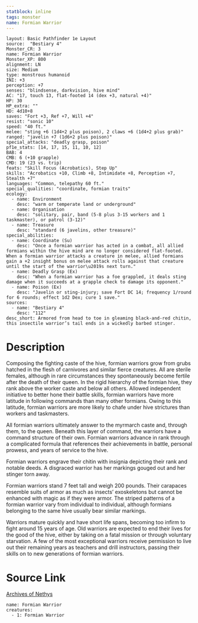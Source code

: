 ```yaml
---
statblock: inline
tags: monster
name: Formian Warrior
---
```

```statblock
layout: Basic Pathfinder 1e Layout
source:  "Bestiary 4"
Monster_CR: 3
name: Formian Warrior
Monster_XP: 800
alignment: LN
size: Medium
type: monstrous humanoid
INI: +3
perception: +7
senses: "blindsense, darkvision, hive mind"
AC: "17, touch 13, flat-footed 14 (dex +3, natural +4)"
HP: 30
HP_extra: ""
HD: 4d10+8
saves: "Fort +3, Ref +7, Will +4"
resist: "sonic 10"
speed: "40 ft."
melee: "sting +6 (1d4+2 plus poison), 2 claws +6 (1d4+2 plus grab)"
ranged: "javelin +7 (1d6+2 plus poison)"
special_attacks: "deadly grasp, poison"
pf1e_stats: [14, 17, 15, 11, 10, 12]
BAB: 4
CMB: 6 (+10 grapple)
CMD: 19 (23 vs. trip)
feats: "Skill Focus (Acrobatics), Step Up"
skills: "Acrobatics +10, Climb +8, Intimidate +8, Perception +7, Stealth +7"
languages: "Common, telepathy 60 ft."
special_qualities: "coordinate, formian traits"
ecology:
  - name: Environment
    desc: "warm or temperate land or underground"
  - name: Organisation
    desc: "solitary, pair, band (5-8 plus 3-15 workers and 1 taskmaster), or patrol (3-12)"
  - name: Treasure
    desc: "standard (6 javelins, other treasure)"
special_abilities:
  - name: Coordinate (Su)
    desc: "Once a formian warrior has acted in a combat, all allied formians within the hive mind are no longer considered flat-footed. When a formian warrior attacks a creature in melee, allied formians gain a +2 insight bonus on melee attack rolls against that creature until the start of the warrior\u2019s next turn."
  - name: Deadly Grasp (Ex)
    desc: "When a formian warrior has a foe grappled, it deals sting damage when it succeeds at a grapple check to damage its opponent."
  - name: Poison (Ex)
    desc: "Javelin or sting-injury; save Fort DC 14; frequency 1/round for 6 rounds; effect 1d2 Dex; cure 1 save."
sources:
  - name: "Bestiary 4"
    desc: "112"
desc_short: Armored from head to toe in gleaming black-and-red chitin, this insectile warrior’s tail ends in a wickedly barbed stinger.
```
# Description
Composing the fighting caste of the hive, formian warriors grow from grubs hatched in the flesh of carnivores and similar fierce creatures. All are sterile females, although in rare circumstances they spontaneously become fertile after the death of their queen. In the rigid hierarchy of the formian hive, they rank above the worker caste and below all others. Allowed independent initiative to better hone their battle skills, formian warriors have more latitude in following commands than many other formians. Owing to this latitude, formian warriors are more likely to chafe under hive strictures than workers and taskmasters.

All formian warriors ultimately answer to the myrmarch caste and, through them, to the queen. Beneath this layer of command, the warriors have a command structure of their own. Formian warriors advance in rank through a complicated formula that references their achievements in battle, personal prowess, and years of service to the hive.

Formian warriors engrave their chitin with insignia depicting their rank and notable deeds. A disgraced warrior has her markings gouged out and her stinger torn away.

Formian warriors stand 7 feet tall and weigh 200 pounds. Their carapaces resemble suits of armor as much as insects’ exoskeletons but cannot be enhanced with magic as if they were armor. The striped patterns of a formian warrior vary from individual to individual, although formians belonging to the same hive usually bear similar markings.

Warriors mature quickly and have short life spans, becoming too infirm to fight around 15 years of age. Old warriors are expected to end their lives for the good of the hive, either by taking on a fatal mission or through voluntary starvation. A few of the most exceptional warriors receive permission to live out their remaining years as teachers and drill instructors, passing their skills on to new generations of formian warriors.
# Source Link
[Archives of Nethys](https://aonprd.com/MonsterDisplay.aspx?ItemName=Formian%20Warrior)
```encounter-table
name: Formian Warrior
creatures:
  - 1: Formian Warrior
```
